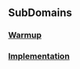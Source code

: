 ## SubDomains

### [Warmup](https://github.com/rdvnabay/hackerrank-algorithms/tree/master/Warmup)
### [Implementation](https://github.com/rdvnabay/hackerrank-algorithms/tree/master/Implementation)
